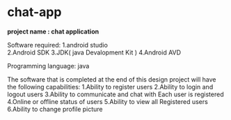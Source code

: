# chat-app
**project name : chat application**

Software required:
1.android studio</br>
2.Android SDK
3.JDK( java Devalopment Kit )
4.Android AVD  

Programming language: java

The software that is completed at the end of this design project will have the following capabilities:
  1.Ability to register users
  2.Ability to login and logout users
  3.Ability to communicate and chat with Each user is registered
  4.Online or offline status of users
  5.Ability to view all Registered users
  6.Ability to change profile picture
  
  
 
